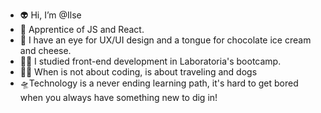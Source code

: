 - :alien: Hi, I’m @Ilse
- :brain: Apprentice of JS and React.
- :eyes: I have an eye for UX/UI design and a tongue for chocolate ice cream and cheese. 
- :woman_student: I studied front-end development in Laboratoria's bootcamp.
- :flight_departure::dog: When is not about coding, is about traveling and dogs
- :flying_saucer:Technology is a never ending learning path, it's hard to get bored when you always have something new to dig in! 


<!---
IlseMS90/IlseMS90 is a ✨ special ✨ repository because its `README.md` (this file) appears on your GitHub profile.
You can click the Preview link to take a look at your changes.
--->
